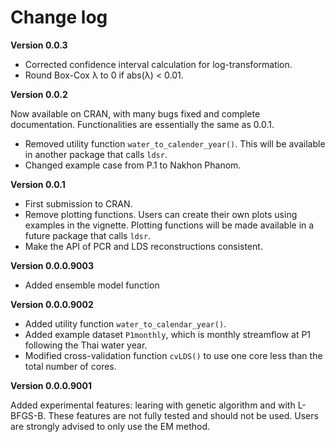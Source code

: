 # Change log

**Version 0.0.3**

* Corrected confidence interval calculation for log-transformation.
* Round Box-Cox &lambda; to 0 if abs(&lambda;) < 0.01.

**Version 0.0.2**

Now available on CRAN, with many bugs fixed and complete documentation. Functionalities are essentially the same as 0.0.1.

* Removed utility function `water_to_calender_year()`. This will be available in another package that calls `ldsr`.
* Changed example case from P.1 to Nakhon Phanom.

**Version 0.0.1**

* First submission to CRAN.
* Remove plotting functions. Users can create their own plots using examples in the vignette. Plotting functions will be made available in a future package that calls `ldsr`.
* Make the API of PCR and LDS reconstructions consistent.

**Version 0.0.0.9003**

* Added ensemble model function

**Version 0.0.0.9002**

* Added utility function `water_to_calendar_year()`.
* Added example dataset `P1monthly`, which is monthly streamflow at P1 following the Thai water year.
* Modified cross-validation function `cvLDS()` to use one core less than the total number of cores.

**Version 0.0.0.9001**

Added experimental features: learing with genetic algorithm and with L-BFGS-B. These features are not fully tested and should not be used. Users are strongly advised to only use the EM method.
